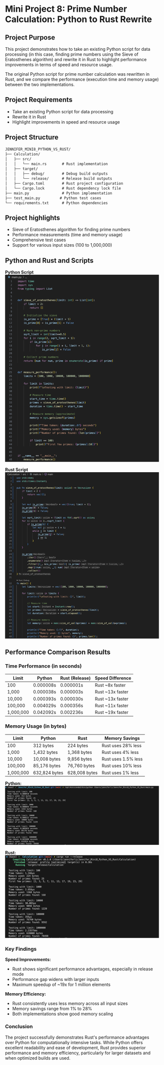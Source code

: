 

# Mini Project 8: Prime Number Calculation: Python to Rust Rewrite

## Project Purpose
This project demonstrates how to take an existing Python script for data processing (in this case, finding prime numbers using the Sieve of Eratosthenes algorithm) and rewrite it in Rust to highlight performance improvements in terms of speed and resource usage.

The original Python script for prime number calculation was rewritten in Rust, and we compare the performance (execution time and memory usage) between the two implementations.

## Project Requirements
* Take an existing Python script for data processing
* Rewrite it in Rust
* Highlight improvements in speed and resource usage

## Project Structure

```
JENNIFER_MINI8_PYTHON_VS_RUST/
├── Calculation/
│   ├── src/
│   │   └── main.rs       # Rust implementation
│   ├── target/
│   │   ├── debug/        # Debug build outputs
│   │   └── release/      # Release build outputs
│   ├── Cargo.toml        # Rust project configuration
│   └── Cargo.lock        # Rust dependency lock file
├── main.py               # Python implementation
├── test_main.py         # Python test cases
└── requirements.txt      # Python dependencies
```

## Project highlights
* Sieve of Eratosthenes algorithm for finding prime numbers
* Performance measurements (time and memory usage)
* Comprehensive test cases
* Support for various input sizes (100 to 1,000,000)

## Python and Rust and Scripts
**Python Script**
![alt text](image-2.png)

**Rust Script**
![alt text](image-3.png)


## Performance Comparison Results

### Time Performance (in seconds)

Limit    | Python         | Rust (Release) | Speed Difference
---------|---------------|----------------|------------------
100      | 0.000008s     | 0.000001s      | Rust ~8x faster
1,000    | 0.000038s     | 0.000003s      | Rust ~13x faster
10,000   | 0.000393s     | 0.000030s      | Rust ~13x faster
100,000  | 0.004029s     | 0.000356s      | Rust ~11x faster
1,000,000| 0.042092s     | 0.002236s      | Rust ~19x faster

### Memory Usage (in bytes)
Limit    | Python        | Rust          | Memory Savings
---------|--------------|---------------|----------------
100      | 312 bytes    | 224 bytes     | Rust uses 28% less
1,000    | 1,432 bytes  | 1,368 bytes   | Rust uses 4% less
10,000   | 10,008 bytes | 9,856 bytes   | Rust uses 1.5% less
100,000  | 85,176 bytes | 76,760 bytes  | Rust uses 10% less
1,000,000| 632,824 bytes| 628,008 bytes | Rust uses 1% less

**Python:**
![alt text](image-4.png)

**Rust:**
![alt text](image-5.png)


### Key Findings
**Speed Improvements:**
* Rust shows significant performance advantages, especially in release mode
* Performance gap widens with larger inputs
* Maximum speedup of ~19x for 1 million elements

**Memory Efficiency:**
* Rust consistently uses less memory across all input sizes
* Memory savings range from 1% to 28%
* Both implementations show good memory scaling


### Conclusion
The project successfully demonstrates Rust's performance advantages over Python for computationally intensive tasks. While Python offers excellent readability and ease of development, Rust provides superior performance and memory efficiency, particularly for larger datasets and when optimized builds are used.

